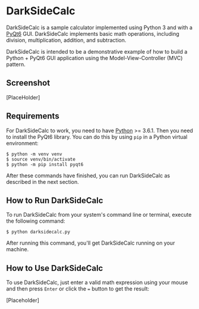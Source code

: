 # DarkSideCalc

DarkSideCalc is a sample calculator implemented using Python 3 and with a [PyQt6](https://www.riverbankcomputing.com/static/Docs/PyQt6/introduction.html) GUI. DarkSideCalc implements basic math operations, including division, multiplication, addition, and subtraction.

DarkSideCalc is intended to be a demonstrative example of how to build a Python + PyQt6 GUI application using the Model-View-Controller (MVC) pattern.

## Screenshot

[PlaceHolder]

## Requirements

For DarkSideCalc to work, you need to have [Python](https://www.python.org) >= 3.6.1. Then you need to install the PyQt6 library. You can do this by using `pip` in a Python virtual environment:

```console
$ python -m venv venv
$ source venv/bin/activate
$ python -m pip install pyqt6
```

After these commands have finished, you can run DarkSideCalc as described in the next section.

## How to Run DarkSideCalc

To run DarkSideCalc from your system's command line or terminal, execute the following command:

```console
$ python darksidecalc.py
```

After running this command, you'll get DarkSideCalc running on your machine.

## How to Use DarkSideCalc

To use DarkSideCalc, just enter a valid math expression using your mouse and then press `Enter` or click the `=` button to get the result:

[Placeholder]
